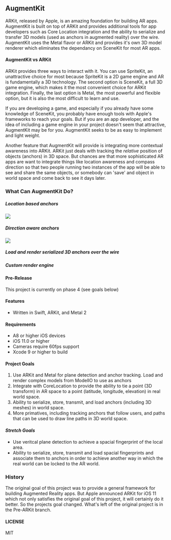## AugmentKit

ARKit, released by Apple, is an amazing foundation for building AR apps. AugmentKit is built on top of ARKit and provides additional tools for app developers such as Core Location integration and the ability to serialize and transfer 3D models (used as anchors in augmented reality) over the wire. AugmentKit uses the Metal flavor or ARKit and provides it's own 3D model renderer which eliminates the dependancy on SceneKit for most AR apps.

#### AugmentKit vs ARKit

ARKit provides three ways to interact with it. You can use SpriteKit, an unattractive choice for most because SpriteKit is a 2D game engine and AR is fundamentally a 3D technology. The second option is SceneKit, a full 3D game engine, which makes it the most convenient choice for ARKit integration. Finally, the last option is Metal, the most powerful and flexible option, but it is also the most difficult to learn and use. 

If you are developing a game, and especially if you already have some knowledge of SceneKit, you probably have enough tools with Apple's frameworks to reach your goals. But if you are an app developer,  and the idea of including a game engine in your project doesn't seem that attractive, AugmentKit may be for you. AugmentKit seeks to be as easy to implement and light weight.

Another feature that AugmentKit will provide is integrating more contextual awareness into ARKit. ARKit just deals with tracking the _relative_ position of objects (anchors) in 3D space. But chances are that more sophisticated AR apps are want to integrate things like location awareness and compass direction so that two people running two instances of the app will be able to see and share the same objects, or somebody can 'save' and object in world space and come back to see it days later.

### What Can AugmentKit Do?

##### Location based anchors

![](media/augmentkit-location-anchor.gif)

##### Direction aware anchors

![](media/augmentkit-compass.gif)

##### Load and render serialized 3D anchors over the wire

##### Custom render engine

#### Pre-Release

This project is currently on phase 4 (see goals below)

#### Features

* Written in Swift, ARKit, and Metal 2

#### Requirements

* A8 or higher iOS devices
* iOS 11.0 or higher
* Cameras require 60fps support
* Xcode 9 or higher to build

#### Project Goals

1. Use ARKit and Metal for plane detection and anchor tracking. Load and render complex models from ModelIO to use as anchors
1. Integrate with CoreLocation to provide the ability to tie a point (3D transform) in AR space to a point (latitude, longitude, elevation) in real world space.
1. Ability to serialize, store, transmit, and load anchors (including 3D meshes) in world space.
1. More primatives, including tracking anchors that follow users, and paths that can be used to draw line paths in 3D world space.

#### _Stretch Goals_

* Use veritcal plane detection to achieve a spacial fingerprint of the local area.
* Ability to serialize, store, transmit and load spacial fingerprints and associate them to anchors in order to achieve another way in which the real world can be locked to the AR world.

### History

The original goal of this project was to provide a general framework for building Augmented Reality apps. But Apple announced ARKit for iOS 11 which not only satisfies the original goal of this project, it will certainly do it better. So the projects goal changed. What's left of the original project is in the Pre-ARKit branch.

#### LICENSE
MIT
